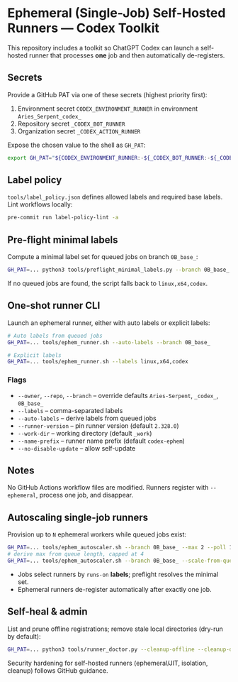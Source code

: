 # Ephemeral (Single-Job) Self-Hosted Runners — Codex Toolkit

This repository includes a toolkit so ChatGPT Codex can launch a self-hosted runner that processes **one** job and then automatically de-registers.

## Secrets

Provide a GitHub PAT via one of these secrets (highest priority first):

1. Environment secret `CODEX_ENVIRONMENT_RUNNER` in environment `Aries_Serpent_codex_`
1. Repository secret `_CODEX_BOT_RUNNER`
1. Organization secret `_CODEX_ACTION_RUNNER`

Expose the chosen value to the shell as `GH_PAT`:

```bash
export GH_PAT="${CODEX_ENVIRONMENT_RUNNER:-${_CODEX_BOT_RUNNER:-${_CODEX_ACTION_RUNNER:-}}}"
```

## Label policy

`tools/label_policy.json` defines allowed labels and required base labels. Lint workflows locally:

```bash
pre-commit run label-policy-lint -a
```

## Pre-flight minimal labels

Compute a minimal label set for queued jobs on branch `0B_base_`:

```bash
GH_PAT=... python3 tools/preflight_minimal_labels.py --branch 0B_base_
```

If no queued jobs are found, the script falls back to `linux,x64,codex`.

## One-shot runner CLI

Launch an ephemeral runner, either with auto labels or explicit labels:

```bash
# Auto labels from queued jobs
GH_PAT=... tools/ephem_runner.sh --auto-labels --branch 0B_base_

# Explicit labels
GH_PAT=... tools/ephem_runner.sh --labels linux,x64,codex
```

### Flags

- `--owner`, `--repo`, `--branch` – override defaults `Aries-Serpent`, `_codex_`, `0B_base_`
- `--labels` – comma-separated labels
- `--auto-labels` – derive labels from queued jobs
- `--runner-version` – pin runner version (default `2.328.0`)
- `--work-dir` – working directory (default `_work`)
- `--name-prefix` – runner name prefix (default `codex-ephem`)
- `--no-disable-update` – allow self-update

## Notes

No GitHub Actions workflow files are modified. Runners register with `--ephemeral`, process one job, and disappear.

## Autoscaling single-job runners

Provision up to `N` ephemeral workers while queued jobs exist:

```bash
GH_PAT=... tools/ephem_autoscaler.sh --branch 0B_base_ --max 2 --poll 10
# derive max from queue length, capped at 4
GH_PAT=... tools/ephem_autoscaler.sh --branch 0B_base_ --scale-from-queue --cap 4
```

- Jobs select runners by `runs-on` **labels**; preflight resolves the minimal set.
- Ephemeral runners de-register automatically after exactly one job.

## Self-heal & admin

List and prune offline registrations; remove stale local directories (dry-run by default):

```bash
GH_PAT=... python3 tools/runner_doctor.py --cleanup-offline --cleanup-dirs --min-age-mins 60
```

Security hardening for self-hosted runners (ephemeral/JIT, isolation, cleanup) follows GitHub guidance.
